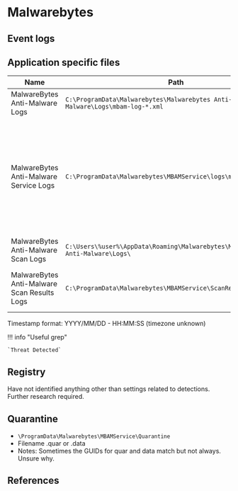 # Malwarebytes

## Event logs

## Application specific files

|Name|Path|Notes
|-|-|-
MalwareBytes Anti-Malware Logs|`C:\ProgramData\Malwarebytes\Malwarebytes Anti-Malware\Logs\mbam-log-*.xml`|
MalwareBytes Anti-Malware Service Logs|`C:\ProgramData\Malwarebytes\MBAMService\logs\mbamservice.log*`|Indicates the timezone in the log file - appears that the log is recorded in Local time as per this entry.
MalwareBytes Anti-Malware Scan Logs|`C:\Users\%user%\AppData\Roaming\Malwarebytes\Malwarebytes Anti-Malware\Logs\`|
MalwareBytes Anti-Malware Scan Results Logs|`C:\ProgramData\Malwarebytes\MBAMService\ScanResults`|Contains JSON output of the scan results

Timestamp format: YYYY/MM/DD - HH:MM:SS (timezone unknown)

!!! info "Useful grep" 
    
    `Threat Detected`

## Registry

Have not identified anything other than settings related to detections. Further research required.

## Quarantine

* `\ProgramData\Malwarebytes\MBAMService\Quarantine`
* Filename <GUID>.quar or <GUID>.data
* Notes: Sometimes the GUIDs for quar and data match but not always. Unsure why.


## References
[^1]: [Malwarebytes Malware Remediation User Guide](https://www.malwarebytes.com/pdf/guides/MBMRGuideA.pdf)